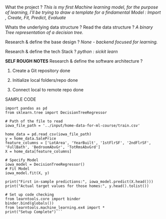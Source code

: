 What the project ?
_This is my first Machine learning model, for the purpose of learning, I'll be trying to draw a template for a findamental Model : Import , Create, Fit, Predict, Evaluate_


Whats the underlying data structure ? Read the data structure ? 
*A binary Tree representation of a decision tree.*

Research & define the base design ?
*None - backend focused for learning.*

Research & define the tech Stack ?
_python : sickit learn_





**SELF ROUGH NOTES**
Research & define the software architecture ? 

1. Create a Git repository
 done 

2. Initialize local folders/repo
 done 

3. Connect local to remote repo
  done


  SAMPLE CODE
  ```# Code you have previously used to load data
import pandas as pd
from sklearn.tree import DecisionTreeRegressor

# Path of the file to read
iowa_file_path = '../input/home-data-for-ml-course/train.csv'

home_data = pd.read_csv(iowa_file_path)
y = home_data.SalePrice
feature_columns = ['LotArea', 'YearBuilt', '1stFlrSF', '2ndFlrSF', 'FullBath', 'BedroomAbvGr', 'TotRmsAbvGrd']
X = home_data[feature_columns]

# Specify Model
iowa_model = DecisionTreeRegressor()
# Fit Model
iowa_model.fit(X, y)

print("First in-sample predictions:", iowa_model.predict(X.head()))
print("Actual target values for those homes:", y.head().tolist())

# Set up code checking
from learntools.core import binder
binder.bind(globals())
from learntools.machine_learning.ex4 import *
print("Setup Complete")```
